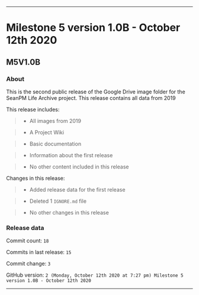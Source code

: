 
***

# Milestone 5 version 1.0B - October 12th 2020

## M5V1.0B

### About

This is the second public release of the Google Drive image folder for the SeanPM Life Archive project. This release contains all data from 2019

This release includes:

> * All images from 2019

> * A Project Wiki

> * Basic documentation

> * Information about the first release

> * No other content included in this release

Changes in this release:

> * Added release data for the first release

> * Deleted 1 `IGNORE.md` file

> * No other changes in this release

### Release data

Commit count: `18`

Commits in last release: `15`

Commit change: `3`

GitHub version: `2 (Monday, October 12th 2020 at 7:27 pm) Milestone 5 version 1.0B - October 12th 2020`

***
